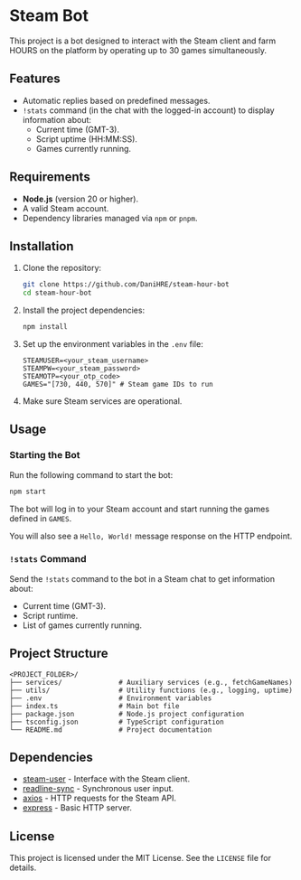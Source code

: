 # Steam Bot

This project is a bot designed to interact with the Steam client and farm HOURS on the platform by operating up to 30 games simultaneously.

## Features

- Automatic replies based on predefined messages.
- `!stats` command (in the chat with the logged-in account) to display information about:
  - Current time (GMT-3).
  - Script uptime (HH:MM:SS).
  - Games currently running.

## Requirements

- **Node.js** (version 20 or higher).
- A valid Steam account.
- Dependency libraries managed via `npm` or `pnpm`.

## Installation

1. Clone the repository:

   ```bash
   git clone https://github.com/DaniHRE/steam-hour-bot
   cd steam-hour-bot
   ```

2. Install the project dependencies:

   ```bash
   npm install
   ```

3. Set up the environment variables in the `.env` file:

   ```env
   STEAMUSER=<your_steam_username>
   STEAMPW=<your_steam_password>
   STEAMOTP=<your_otp_code>
   GAMES="[730, 440, 570]" # Steam game IDs to run
   ```

4. Make sure Steam services are operational.

## Usage

### Starting the Bot

Run the following command to start the bot:

```bash
npm start
```

The bot will log in to your Steam account and start running the games defined in `GAMES`.

You will also see a `Hello, World!` message response on the HTTP endpoint.

### `!stats` Command

Send the `!stats` command to the bot in a Steam chat to get information about:
- Current time (GMT-3).
- Script runtime.
- List of games currently running.

## Project Structure
```
<PROJECT_FOLDER>/
├── services/              # Auxiliary services (e.g., fetchGameNames)
├── utils/                 # Utility functions (e.g., logging, uptime)
├── .env                   # Environment variables
├── index.ts               # Main bot file
├── package.json           # Node.js project configuration
├── tsconfig.json          # TypeScript configuration
└── README.md              # Project documentation
```

## Dependencies

- [steam-user](https://www.npmjs.com/package/steam-user) - Interface with the Steam client.
- [readline-sync](https://www.npmjs.com/package/readline-sync) - Synchronous user input.
- [axios](https://www.npmjs.com/package/axios) - HTTP requests for the Steam API.
- [express](https://www.npmjs.com/package/express) - Basic HTTP server.

## License

This project is licensed under the MIT License. See the `LICENSE` file for details.
